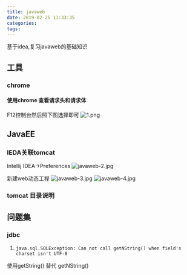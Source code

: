 ```yaml
---
title: javaweb
date: 2019-02-25 11:33:35
categories:
tags:
---
```

基于idea,复习javaweb的基础知识
<!--more-->

## 工具

### chrome

#### 使用chrome 查看请求头和请求体

F12控制台然后照下图选择即可
![1.png](https://losssblog.oss-cn-hangzhou.aliyuncs.com/javaweb/1.png)

## JavaEE

### IEDA关联tomcat

Intellij IDEA->Preferences
![javaweb-2.jpg](https://losssblog.oss-cn-hangzhou.aliyuncs.com/javaweb-2.jpg)

新建web动态工程
![javaweb-3.jpg](https://losssblog.oss-cn-hangzhou.aliyuncs.com/javaweb-3.jpg)
![javaweb-4.jpg](https://losssblog.oss-cn-hangzhou.aliyuncs.com/javaweb-4.jpg)

### tomcat 目录说明












## 问题集

### jdbc

1. `java.sql.SQLException: Can not call getNString() when field's charset isn't UTF-8`

使用getString() 替代 getNString()

